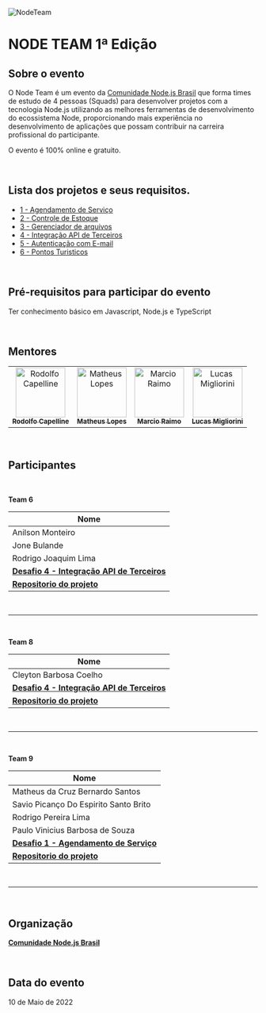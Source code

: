 ![NodeTeam](https://i.imgur.com/OcB0y3X.png)

# NODE TEAM 1ª Edição

## **Sobre o evento**

O Node Team é um evento da [Comunidade Node.js Brasil](https://www.facebook.com/groups/1407602962733165) que forma times de estudo de 4 pessoas (Squads) para desenvolver projetos com a tecnologia Node.js utilizando as melhores ferramentas de desenvolvimento do ecossistema Node, proporcionando mais experiência no desenvolvimento de aplicações que possam contribuir na carreira profissional do participante.

O evento é 100% online e gratuito.

</br>

## Lista dos projetos e seus requisitos.

- [1 - Agendamento de Serviço](https://github.com/nodejsbrasil/nodeteam/blob/main/projetos/projeto-1.md)
- [2 - Controle de Estoque](https://github.com/nodejsbrasil/nodeteam/blob/main/projetos/projeto-2.md)
- [3 - Gerenciador de arquivos](https://github.com/nodejsbrasil/nodeteam/blob/main/projetos/projeto-3.md)
- [4 - Integração API de Terceiros](https://github.com/nodejsbrasil/nodeteam/blob/main/projetos/projeto-4.md)
- [5 - Autenticação com E-mail](https://github.com/nodejsbrasil/nodeteam/blob/main/projetos/projeto-5.md)
- [6 - Pontos Turisticos](https://github.com/nodejsbrasil/nodeteam/blob/main/projetos/projeto-6.md)

</br>

## Pré-requisitos para participar do evento

Ter conhecimento básico em Javascript, Node.js e TypeScript

</br>

## Mentores

<table>
  <tr>
    <td align="center">
      <a href="https://github.com/dorfo-dev" target="_blank">
        <img style="border-radius: 0px;" src="https://avatars.githubusercontent.com/u/9588535?v=4" width="100px;" alt="Rodolfo Capelline"/>
        <br />
        <sub>
          <b>Rodolfo Capelline</b>
        </sub> 
      </a>
    </td>
    <td align="center">
      <a href="https://github.com/inolopesm" target="_blank">
        <img style="border-radius: 0px;" src="https://avatars.githubusercontent.com/u/55152059?v=4" width="100px;" alt="Matheus Lopes"/>
        <br />
        <sub>
          <b>Matheus Lopes</b>
        </sub> 
      </a>
    </td>
    <td align="center">
      <a href="https://github.com/MarcioRaimo" target="_blank">
        <img style="border-radius: 0px;" src="https://avatars.githubusercontent.com/u/12610837?v=4" width="100px;" alt="Marcio Raimo"/>
        <br />
        <sub>
          <b>Marcio Raimo</b>
        </sub> 
      </a>
    </td>
    <td align="center">
      <a href="https://github.com/migh1" target="_blank">
        <img style="border-radius: 0px;" src="https://avatars.githubusercontent.com/u/19498592?v=4" width="100px;" alt="Lucas Migliorini"/>
        <br />
        <sub>
          <b>Lucas Migliorini</b>
        </sub> 
      </a>
    </td>
  </tr>
</table>

</br>

## Participantes

</br>

**Team 6**

| Nome |
| --- |
| Anilson Monteiro |
| Jone Bulande |
| Rodrigo Joaquim Lima |
| [**Desafio 4 - Integração API de Terceiros**](https://github.com/nodejsbrasil/nodeteam/blob/main/projetos/projeto-4.md) |
| [**Repositorio do projeto**](https://github.com/rniochy/node-team-squad6-projeto4) |

</br>
<hr>
</br>

**Team 8**

| Nome |
| --- |
| Cleyton Barbosa Coelho |
| [**Desafio 4 - Integração API de Terceiros**](https://github.com/nodejsbrasil/nodeteam/blob/main/projetos/projeto-4.md) |
| [**Repositorio do projeto**](https://github.com/cleytonbc/projeto-4-integracao-api) |

</br>
<hr>
</br>

**Team 9**

| Nome |
| --- |
| Matheus da Cruz Bernardo Santos |
| Savio Picanço Do Espirito Santo Brito |
| Rodrigo Pereira Lima |
| Paulo Vinicius Barbosa de Souza |
| [**Desafio 1 - Agendamento de Serviço**](https://github.com/nodejsbrasil/nodeteam/blob/main/projetos/projeto-1.md) |
| [**Repositorio do projeto**](https://github.com/savinnsk/Api_Agendamento_Servico) |

</br>
<hr>
</br>

## Organização

[**Comunidade Node.js Brasil**](https://www.facebook.com/groups/1407602962733165)

</br>

## Data do evento

10 de Maio de 2022